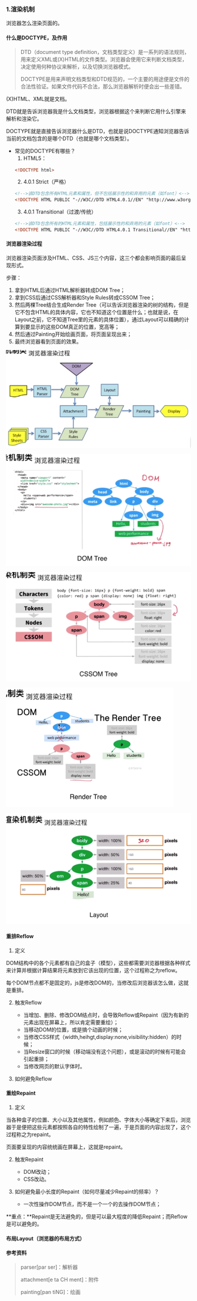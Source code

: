 ### 1.渲染机制

浏览器怎么渲染页面的。

#### 什么是DOCTYPE，及作用

> DTD（document type definition，文档类型定义）是一系列的语法规则，用来定义XML或(X)HTML的文件类型。浏览器会使用它来判断文档类型，决定使用何种协议来解析，以及切换浏览器模式。
> 
> DOCTYPE是用来声明文档类型和DTD规范的，一个主要的用途便是文件的合法性验证。如果文件代码不合法，那么浏览器解析时便会出一些差错。

(X)HTML、XML就是文档。

DTD就是告诉浏览器我是什么文档类型，浏览器根据这个来判断它用什么引擎来解析和渲染它。

DOCTYPE就是直接告诉浏览器什么是DTD，也就是说DOCTYPE通知浏览器告诉当前的文档包含的是哪个DTD（也就是哪个文档类型）。

- 常见的DOCTYPE有哪些？
    1. HTML5：
    ```html
    <!DOCTYPE html>
    ```
    2. 4.0.1 Strict（严格）
    ```html
    <!-->该DTD包含所有HTML元素和属性，但不包括展示性的和弃用的元素（如font）<-->
    <!DOCTYPE HTML PUBLIC "-//W3C//DTD HTML4.0.1//EN" "http://www.w3org/TR/html4/strict.dtd">
    ```
    3. 4.0.1 Transitional（过渡/传统）
    ```html
    <!-->该DTD包含所有的HTML元素和属性，包括展示性的和弃用的元素（如font）<-->
    <!DOCTYPE HTML PUBLIC "-//W3C//DTD HTML4.0.1 Transitional//EN" "http://www.w3.org/TR/html4/loose.dtd">
    ```

#### 浏览器渲染过程

浏览器渲染页面涉及HTML、CSS、JS三个内容，这三个都会影响页面的最后呈现形式。

步骤：
1. 拿到HTML后通过HTML解析器转成DOM Tree；
2. 拿到CSS后通过CSS解析器和Style Rules转成CSSOM Tree；
3. 然后两棵Tree结合生成Render Tree（可以告诉浏览器渲染的树的结构，但是它不包含HTML的具体内容，它也不知道这个位置是什么；也就是说，在Layout之前，它不知道Tree里的元素的具体位置），通过Layout可以精确的计算到要显示的这些DOM真正的位置，宽高等；
4. 然后通过Painting开始绘画页面，将页面呈现出来；
5. 最终浏览器看到页面的效果。

![浏览器渲染过程](./imgs/render.png)

![DOM Tree](./imgs/DOM-Tree.png)

![CSSOM Tree](./imgs/CSSOM-Tree.png)

![Render Tree](./imgs/Render-Tree.png)

![Layout](./imgs/Layout.png)

#### 重排Reflow

1. 定义

DOM结构中的各个元素都有自己的盒子（模型），这些都需要浏览器根据各种样式来计算并根据计算结果将元素放到它该出现的位置，这个过程称之为reflow。

每个DOM节点都不是固定的，js是修改DOM的，当修改后浏览器该怎么做，这就是重排。

2. 触发Reflow
    - 当增加、删除、修改DOM结点时，会导致Reflow或Repaint（因为有新的元素出现在屏幕上，所以肯定需要重绘）；
    - 当移动DOM的位置，或是搞个动画的时候；
    - 当修改CSS样式（width,heihgt,display:none,visibility:hidden）的时候；
    - 当Resize窗口的时候（移动端没有这个问题），或是滚动的时候有可能会引起重排；
    - 当修改网页的默认字体时。

3. 如何避免Reflow

#### 重绘Repaint

1. 定义

当各种盒子的位置、大小以及其他属性，例如颜色、字体大小等确定下来后，浏览器于是便把这些元素都按照各自的特性绘制了一遍，于是页面的内容出现了，这个过程称之为repaint。

页面要呈现的内容统统画在屏幕上，这就是repaint。

2. 触发Repaint
    - DOM改动；
    - CSS改动。

3. 如何避免最小长度的Repaint（如何尽量减少Repaint的频率）？
    - 一次性操作DOM节点，而不是一个一个的去操作DOM节点；

**重点：**Repaint是无法避免的，但是可以最大程度的降低Repaint；而Reflow是可以避免的。

#### 布局Layout（浏览器的布局方式）

#### 参考资料

> parser[par ser]：解析器
> 
> attachment[e ta CH ment]：附件
> 
> painting[pan tiNG]：绘画